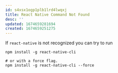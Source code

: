 ```yaml
---
id: s4xsx1ogp1plb1lrd4lwqxj
title: React Native Command Not Found
desc: ''
updated: 1674659281694
created: 1674659251275
---
```


If `react-native` is not recognized you can try to run 
```shell
npm install -g react-native-cli

# or with a force flag.
npm install -g react-native-cli --force
```

